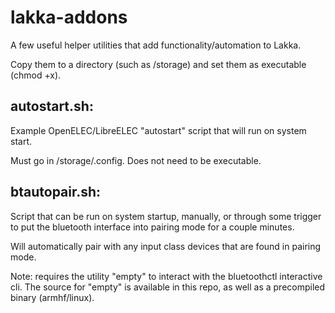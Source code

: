 # lakka-addons

A few useful helper utilities that add functionality/automation to Lakka.

Copy them to a directory (such as /storage) and set them as executable (chmod +x).

## autostart.sh:
Example OpenELEC/LibreELEC "autostart" script that will run on system start. 

Must go in /storage/.config. Does not need to be executable.

## btautopair.sh:
Script that can be run on system startup, manually, or through some trigger to put the bluetooth interface into pairing mode for a couple minutes.

Will automatically pair with any input class devices that are found in pairing mode.

Note: requires the utility "empty" to interact with the bluetoothctl interactive cli.
The source for "empty" is available in this repo, as well as a precompiled binary (armhf/linux).
